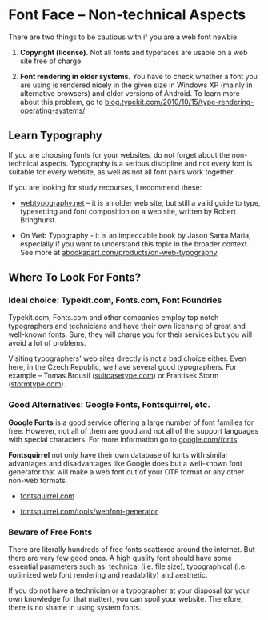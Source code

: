 Font Face – Non-technical Aspects
=================================

There are two things to be cautious with if you are a web font newbie:

1.  **Copyright (license).** Not all fonts and typefaces are usable on a web
    site free of charge.

2.  **Font rendering in older systems.** You have to check whether a font you
    are using is rendered nicely in the given size in Windows XP (mainly in
    alternative browsers) and older versions of Android. To learn more about
    this problem, go to
    [blog.typekit.com/2010/10/15/type-rendering-operating-systems/](<http://blog.typekit.com/2010/10/15/type-rendering-operating-systems/>)

Learn Typography
----------------

If you are choosing fonts for your websites, do not forget about the
non-technical aspects. Typography is a serious discipline and not every font is
suitable for every website, as well as not all font pairs work together.

If you are looking for study recourses, I recommend these:

-   [webtypography.net](<http://webtypography.net/>) – it is an older web site,
    but still a valid guide to type, typesetting and font composition on a web
    site, written by Robert Bringhurst.

-   On Web Typography - it is an impeccable book by Jason Santa Maria,
    especially if you want to understand this topic in the broader context. See
    more at
    [abookapart.com/products/on-web-typography](<http://abookapart.com/products/on-web-typography>)

Where To Look For Fonts?
------------------------

### Ideal choice: Typekit.com, Fonts.com, Font Foundries

Typekit.com, Fonts.com and other companies employ top notch typographers and
technicians and have their own licensing of great and well-known fonts. Sure,
they will charge you for their services but you will avoid a lot of problems.

Visiting typographers' web sites directly is not a bad choice either. Even here,
in the Czech Republic, we have several good typographers. For example – Tomas
Brousil ([suitcasetype.com](<http://suitcasetype.com>)) or Frantisek Storm
([stormtype.com](<http://stormtype.com>)).

### Good Alternatives: Google Fonts, Fontsquirrel, etc.

**Google Fonts** is a good service offering a large number of font families for
free. However, not all of them are good and not all of the support languages
with special characters. For more information go to
[google.com/fonts](<http://www.google.com/fonts/>)

**Fontsquirrel** not only have their own database of fonts with similar
advantages and disadvantages like Google does but a well-known font generator
that will make a web font out of your OTF format or any other non-web formats.

-   [fontsquirrel.com](<http://www.fontsquirrel.com/>)

-   [fontsquirrel.com/tools/webfont-generator](<http://www.fontsquirrel.com/tools/webfont-generator>)

### Beware of Free Fonts

There are literally hundreds of free fonts scattered around the internet. But
there are very few good ones. A high quality font should have some essential
parameters such as: technical (i.e. file size), typographical (i.e. optimized
web font rendering and readability) and aesthetic.

If you do not have a technician or a typographer at your disposal (or your own
knowledge for that matter), you can spoil your website. Therefore, there is no
shame in using system fonts.

